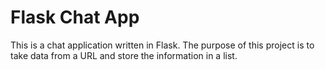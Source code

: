 # Flask Chat App

This is a chat application written in Flask. The purpose of this project is to take data from a URL and store the information in a list. 

